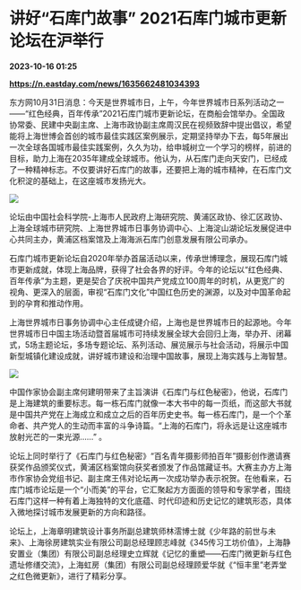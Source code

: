 # 讲好“石库门故事” 2021石库门城市更新论坛在沪举行

**2023-10-16 01:25**

**https://n.eastday.com/news/1635662481034393**

东方网10月31日消息：今天是世界城市日，上午，今年世界城市日系列活动之一——“红色经典，百年传承”2021石库门城市更新论坛，在商船会馆举办。全国政协常委、民建中央副主席、上海市政协副主席周汉民在视频致辞中提出倡议，希望能将上海世博会首创的城市最佳实践区案例展示，定期坚持举办下去，每5年展出一次全球各国城市最佳实践案例，久久为功，给申城树立一个学习的榜样，前进的目标，助力上海在2035年建成全球城市。他认为，从石库门走向天安门，已经成了一种精神标志。不仅要讲好石库门的故事，还要把上海的城市精神，在石库门文化积淀的基础上，在这座城市发扬光大。

![](https://mz.eastday.com/59602263.jpg?imageslim)

论坛由中国社会科学院-上海市人民政府上海研究院、黄浦区政协、徐汇区政协、上海全球城市研究院、上海世界城市日事务协调中心、上海淀山湖论坛发展促进中心共同主办，黄浦区档案馆及上海海派石库门创意发展有限公司承办。

石库门城市更新论坛自2020年举办首届活动以来，传承世博理念，展现石库门城市更新成就，体现上海品牌，获得了社会各界的好评。今年的论坛以“红色经典、百年传承”为主题，更是契合了庆祝中国共产党成立100周年的时机，从更宽广的视角、更深入的层面，审视“石库门文化”中国红色历史的渊源，以及对中国革命起到的孕育和推动作用。

上海世界城市日事务协调中心主任成键介绍，上海也是世界城市日的起源地。今年世界城市日中国主场活动暨首届城市可持续发展全球大会回归上海，举办开、闭幕式，5场主题论坛，多场专题论坛、系列活动、展览展示与社会活动，将展示中国新型城镇化建设成就，讲好城市建设和治理中国故事，展现上海实践与上海智慧。

![](https://mz.eastday.com/59602261.jpg?imageslim)

中国作家协会副主席何建明带来了主旨演讲《石库门与红色秘密》，他说，石库门是上海建筑的重要标志。每一栋石库门就像一本大书中的每一页纸，而这部大书就是中国共产党在上海成立和成立之后的百年历史史书。每一栋石库门，是一个个革命者、共产党人的生动而丰富的斗争诗篇。“上海的石库门，将永远是让这座城市放射光芒的一束光源……” 。

论坛上同时举行了《石库门与红色秘密》“百名青年摄影师拍百年”摄影创作邀请赛获奖作品颁奖仪式，黄浦区档案馆向获奖者颁发了作品馆藏证书。大赛主办方上海市作家协会党组书记、副主席王伟对论坛再一次成功举办表示祝贺。在他看来，石库门城市论坛是一个“小而美”的平台，它汇聚起方方面面的领导和专家学者，围绕石库门这样一种有着上海独特的文化底蕴、时代印迹和历史记忆的建筑形态，具体入微地探讨城市发展更新的方向和路径。

论坛上，上海章明建筑设计事务所副总建筑师林澐博士就《少年路的前世与未来》、上海徐房建筑实业有限公司副总经理顾志峰就《345传习工坊价值》，上海静安置业（集团）有限公司副总经理史立辉就《记忆的重塑——石库门微更新与红色遗址修缮交流》，上海虹房（集团）有限公司副总经理顾爱华就《“恒丰里”老弄堂之红色微更新》，进行了精彩分享。